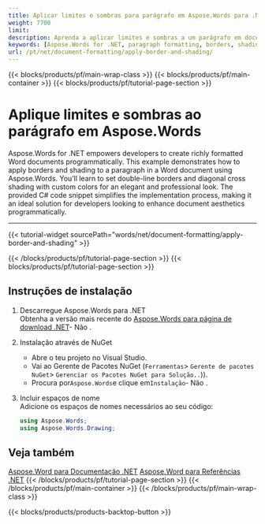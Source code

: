 ```yaml
---
title: Aplicar limites e sombras para parágrafo em Aspose.Words para .NET  
weight: 7700
limit: 
description: Aprenda a aplicar limites e sombras a um parágrafo em documentos do Word usando Aspose.Words para .NET. Guia passo a passo com exemplo de código incluído.
keywords: [Aspose.Words for .NET, paragraph formatting, borders, shading, Word documents, C# tutorial, document formatting]
url: /pt/net/document-formatting/apply-border-and-shading/
---
```

{{< blocks/products/pf/main-wrap-class >}}
{{< blocks/products/pf/main-container >}}
{{< blocks/products/pf/tutorial-page-section >}}

# Aplique limites e sombras ao parágrafo em Aspose.Words
Aspose.Words for .NET empowers developers to create richly formatted Word documents programmatically. This example demonstrates how to apply borders and shading to a paragraph in a Word document using Aspose.Words. You’ll learn to set double-line borders and diagonal cross shading with custom colors for an elegant and professional look. The provided C# code snippet simplifies the implementation process, making it an ideal solution for developers looking to enhance document aesthetics programmatically.  

---
{{< tutorial-widget sourcePath="words/net/document-formatting/apply-border-and-shading" >}}

{{< /blocks/products/pf/tutorial-page-section >}}
{{< blocks/products/pf/tutorial-page-section >}}
## Instruções de instalação  

1. Descarregue Aspose.Words para .NET  
   Obtenha a versão mais recente do [Aspose.Words para página de download .NET](https://releases.aspose.com/words/net/)\- Não .  

2. Instalação através de NuGet  
   * Abre o teu projeto no Visual Studio.  
   * Vai ao Gerente de Pacotes NuGet (`Ferramentas`> `Gerente de pacotes NuGet`> `Gerenciar os Pacotes NuGet para Solução..`)).  
   * Procura por`Aspose.Words`e clique em`Instalação`\- Não .  

3. Incluir espaços de nome  
   Adicione os espaços de nomes necessários ao seu código:  
   ```csharp
   using Aspose.Words;
   using Aspose.Words.Drawing;
   ```  


## Veja também
[Aspose.Word para Documentação .NET](https://docs.aspose.com/words/net/)
[Aspose.Word para Referências .NET](https://reference.aspose.com/words/net/)
{{< /blocks/products/pf/tutorial-page-section >}}
{{< /blocks/products/pf/main-container >}}
{{< /blocks/products/pf/main-wrap-class >}}

{{< blocks/products/products-backtop-button >}}
